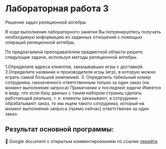 # Лабораторная работа 3
Решение задач реляционной алгебры

В ходе выполнения лабораторного занятия Вы потренируетесь получать необходимую информацию
из заданных отношений с помощью операций реляционной алгебры.

По предлагаемой преподавателем предметной области решите следующие задачи, используя методы
реляционной алгебры.

1.Определите адреса клиентов, заказывавших игры с доставкой. 
2.Определите название и производителя игры (игр), в которую можно играть самой большой компанией.
3. Определить табельный номер сотрудника, назначенного ответственным только за один заказ
(на момент выполнения запроса)
*Примечание к последней задаче*
Имеется в виду, что если базу данных с таким набором страниц сделать работающей реально, т. е. клиенты заказывают, а сотрудники - обрабатывают заказ, то мы ищем такого сотрудника, который на момент выполнения запроса (прямо сейчас) ответственен за один заказ.

## Результат основной программы:
:small_orange_diamond: Google document с открытым комментированием по ссылке  [перейти](https://docs.google.com/document/d/1sW7iK8T0QRyDz1urwVuQ-npjBjQZDwhC/edit?usp=sharing&ouid=104007485939314571527&rtpof=true&sd=true)

